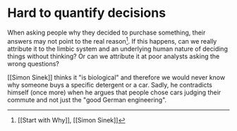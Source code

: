 # Hard to quantify decisions
When asking people why they decided to purchase something, their answers may not point to the real reason[^1]. If this happens, can we really attribute it to the limbic system and an underlying human nature of deciding things without thinking? Or can we attribute it at poor analysts asking the wrong questions? 

[[Simon Sinek]] thinks it "is biological" and therefore we would never know why someone buys a specific detergent or a car. Sadly, he contradicts himself (once more) when he argues that people chose cars judging their commute and not just the "good German engineering". 

[^1]: [[Start with Why]], [[Simon Sinek]]

